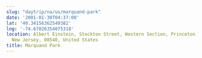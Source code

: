 ```yaml
---
slug: "daytrip/na/us/marquand-park"
date: '2001-01-30T04:37:00'
lat: '40.34156362549382'
lng: '-74.67026354075318'
location: Albert Einstein, Stockton Street, Western Section, Princeton, Mercer County,
  New Jersey, 08540, United States
title: Marquand Park
---
```



